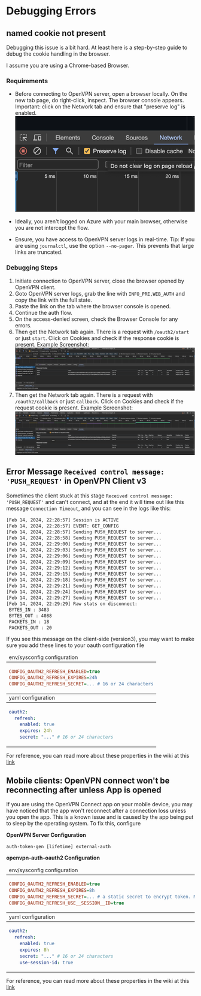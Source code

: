 # Debugging Errors

## named cookie not present

Debugging this issue is a bit hard. At least here is a step-by-step guide to debug the cookie handling in the browser.

I assume you are using a Chrome-based Browser.

### Requirements

- Before connecting to OpenVPN server, open a browser locally. On the new tab page, do right-click, inspect.
  The browser console appears. Important: click on the Network tab and ensure that "preserve log" is enabled.
  ![](./img/debugging-error-cookie-network-tab.png)

- Ideally, you aren't logged on Azure with your main browser, otherwise you are not intercept the flow.

- Ensure, you have access to OpenVPN server logs in real-time. Tip: If you are using `journalctl`, use the option `--no-pager`.
  This prevents that large links are truncated.

### Debugging Steps

1. Initiate connection to OpenVPN server, close the browser opened by OpenVPN client.
2. Goto OpenVPN server logs, grab the line with `INFO_PRE,WEB_AUTH` and copy the link with the full state.
3. Paste the link on the tab where the browser console is opened.
4. Continue the auth flow.
5. On the access-denied screen, check the Browser Console for any errors.
6. Then get the Network tab again.
    There is a request with `/oauth2/start` or just `start`.
    Click on Cookies and check if the response cookie is present.
    Example Screenshot:
    ![](./img/debugging-error-cookie-start.png)
7. Then get the Network tab again.
    There is a request with `/oauth2/callback` or just `callback`.
    Click on Cookies and check if the request cookie is present.
    Example Screenshot:
    ![](./img/debugging-error-cookie-callback.png)

## Error Message `Received control message: 'PUSH_REQUEST'` in OpenVPN Client v3

Sometimes the client stuck at this stage `Received control message: 'PUSH_REQUEST'` and can't connect, and at the end it will time out like this message `Connection Timeout`, and you can see in the logs like this:

```
[Feb 14, 2024, 22:28:57] Session is ACTIVE
[Feb 14, 2024, 22:28:57] EVENT: GET_CONFIG
[Feb 14, 2024, 22:28:57] Sending PUSH_REQUEST to server...
[Feb 14, 2024, 22:28:58] Sending PUSH_REQUEST to server...
[Feb 14, 2024, 22:29:00] Sending PUSH_REQUEST to server...
[Feb 14, 2024, 22:29:03] Sending PUSH_REQUEST to server...
[Feb 14, 2024, 22:29:06] Sending PUSH_REQUEST to server...
[Feb 14, 2024, 22:29:09] Sending PUSH_REQUEST to server...
[Feb 14, 2024, 22:29:12] Sending PUSH_REQUEST to server...
[Feb 14, 2024, 22:29:15] Sending PUSH_REQUEST to server...
[Feb 14, 2024, 22:29:18] Sending PUSH_REQUEST to server...
[Feb 14, 2024, 22:29:21] Sending PUSH_REQUEST to server...
[Feb 14, 2024, 22:29:24] Sending PUSH_REQUEST to server...
[Feb 14, 2024, 22:29:27] Sending PUSH_REQUEST to server...
[Feb 14, 2024, 22:29:29] Raw stats on disconnect:
 BYTES_IN : 3483
 BYTES_OUT : 4088
 PACKETS_IN : 18
 PACKETS_OUT : 20
```

If you see this message on the client-side (version3),
you may want to make sure you add these lines to your oauth configuration file

<table>
<thead><tr><td>env/sysconfig configuration</td></tr></thead>
<tbody><tr><td>

```ini
CONFIG_OAUTH2_REFRESH_ENABLED=true
CONFIG_OAUTH2_REFRESH_EXPIRES=24h
CONFIG_OAUTH2_REFRESH_SECRET=... # 16 or 24 characters
```
</td></tr></tbody>
<thead><tr><td>yaml configuration</td></tr></thead>
<tbody><tr><td>

```yaml
oauth2:
  refresh:
    enabled: true
    expires: 24h
    secret: "..." # 16 or 24 characters
```
</td></tr></tbody>
</table>

For reference, you can read more about these properties in the wiki at this [link](https://github.com/jkroepke/openvpn-auth-oauth2/wiki/Configuration#non-interactive-session-refresh)


## Mobile clients: OpenVPN connect won't be reconnecting after unless App is opened

If you are using the OpenVPN Connect app on your mobile device, you may have noticed that the app won't reconnect after a connection loss unless you open the app.
This is a known issue and is caused by the app being put to sleep by the operating system. To fix this, configure

**OpenVPN Server Configuration**
```
auth-token-gen [lifetime] external-auth
```

**openvpn-auth-oauth2 Configuration**

<table>
<thead><tr><td>env/sysconfig configuration</td></tr></thead>
<tbody><tr><td>

```ini
CONFIG_OAUTH2_REFRESH_ENABLED=true
CONFIG_OAUTH2_REFRESH_EXPIRES=8h
CONFIG_OAUTH2_REFRESH_SECRET=... # a static secret to encrypt token. Must be 16, 24 or 32
CONFIG_OAUTH2_REFRESH_USE__SESSION__ID=true
```
</td></tr></tbody>
<thead><tr><td>yaml configuration</td></tr></thead>
<tbody><tr><td>

```yaml
oauth2:
  refresh:
    enabled: true
    expires: 8h
    secret: "..." # 16 or 24 characters
    use-session-id: true
```
</td></tr></tbody>
</table>

For reference, you can read more about these properties in the wiki at this [link](https://github.com/jkroepke/openvpn-auth-oauth2/wiki/Configuration#non-interactive-session-refresh)
